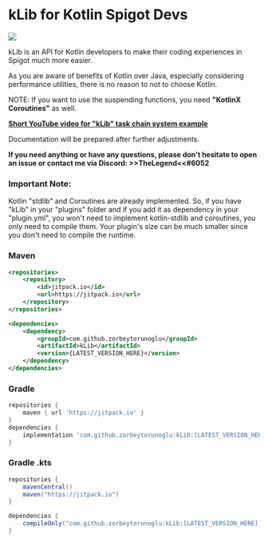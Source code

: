 # kLib for Kotlin Spigot Devs

[![](https://jitpack.io/v/zorbeytorunoglu/kLib.svg)](https://jitpack.io/#zorbeytorunoglu/kLib)

kLib is an API for Kotlin developers to make their coding experiences in Spigot much more easier.

As you are aware of benefits of Kotlin over Java, especially considering performance utilities, there is no reason to not to choose Kotlin.

NOTE: If you want to use the suspending functions, you need __"KotlinX Coroutines"__ as well.

__[Short YouTube video for "kLib" task chain system example](https://www.youtube.com/watch?v=_nng2xyOW-g)__

Documentation will be prepared after further adjustments.

__If you need anything or have any questions, please don't hesitate to open an issue or contact me via Discord: >>TheLegend<<#6052__

### Important Note:
Kotlin "stdlib" and Coroutines are already implemented. So, if you have "kLib" in your "plugins" folder and if you add it as dependency in your "plugin.yml", you won't need to implement kotlin-stdlib and coroutines, you only need to compile them. Your plugin's size can be much smaller since you don't need to compile the runtime.

### Maven

```xml
<repositories>
    <repository>
        <id>jitpack.io</id>
        <url>https://jitpack.io</url>
    </repository>
</repositories>

<dependencies>
    <dependency>
        <groupId>com.github.zorbeytorunoglu</groupId>
        <artifactId>kLib</artifactId>
        <version>{LATEST_VERSION_HERE}</version>
    </dependency>
</dependencies>
```

### Gradle

```groovy
repositories {
    maven { url 'https://jitpack.io' }
}
dependencies {
    implementation 'com.github.zorbeytorunoglu:kLib:[LATEST_VERSION_HERE]'
}
```

### Gradle .kts

```groovy
repositories {
    mavenCentral()
    maven("https://jitpack.io")
}

dependencies {
    compileOnly("com.github.zorbeytorunoglu:kLib:[LATEST_VERSION_HERE]]")
}
```